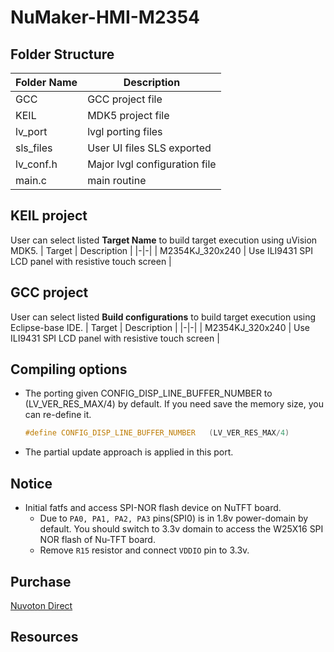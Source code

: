 # **NuMaker-HMI-M2354**

## **Folder Structure**

| Folder Name | Description |
|-|-|
| GCC | GCC project file |
| KEIL | MDK5 project file |
| lv_port | lvgl porting files |
| sls_files | User UI files SLS exported |
| lv_conf.h | Major lvgl configuration file |
| main.c | main routine |

## **KEIL project**

User can select listed **Target Name** to build target execution using uVision MDK5.
| Target | Description |
|-|-|
| M2354KJ_320x240 | Use ILI9431 SPI LCD panel with resistive touch screen |

## **GCC project**

User can select listed **Build configurations** to build target execution using Eclipse-base IDE.
| Target | Description |
|-|-|
| M2354KJ_320x240 | Use ILI9431 SPI LCD panel with resistive touch screen |

## **Compiling options**

- The porting given CONFIG_DISP_LINE_BUFFER_NUMBER to (LV_VER_RES_MAX/4) by default. If you need save the memory size, you can re-define it.

  ```c
  #define CONFIG_DISP_LINE_BUFFER_NUMBER   (LV_VER_RES_MAX/4)
  ```

- The partial update approach is applied in this port.

## **Notice**
- Initial fatfs and access SPI-NOR flash device on NuTFT board.
  - Due to `PA0, PA1, PA2, PA3` pins(SPI0) is in 1.8v power-domain by default. You should switch to 3.3v domain to access the W25X16 SPI NOR flash of Nu-TFT board.
  - Remove `R15` resistor and connect `VDDIO` pin to 3.3v.

## **Purchase**

[Nuvoton Direct](https://direct.nuvoton.com/tw/numaker-hmi-m2354)

## **Resources**
